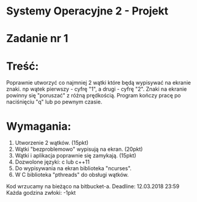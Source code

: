 # Systemy Operacyjne 2 - Projekt 
# Zadanie nr 1

# Treść: 
Poprawnie utworzyć co najmniej 2 wątki które będą wypisywać na ekranie znaki. np wątek pierwszy - cyfrę "1", a drugi - cyfrę "2". Znaki na ekranie powinny się "poruszać" z różną prędkością. Program kończy pracę po naciśnięciu "q" lub po pewnym czasie.

# Wymagania:
1. Utworzenie 2 wątków. (15pkt)
2. Wątki "bezproblemowo" wypisują na ekran. (20pkt)
3. Wątki i aplikacja poprawnie się zamykają. (15pkt)
4. Dozwolone języki: c lub c++11
5. Do wypisywania na ekran biblioteka "ncurses".
6. W C biblioteka "pthreads" do obsługi wątków.

Kod wrzucamy na bieżąco na bitbucket-a.
Deadline: 12.03.2018 23:59
Każda godzina zwłoki: -1pkt
